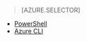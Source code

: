 > [AZURE.SELECTOR]
- [PowerShell](/documentation/articles/virtual-networks-static-private-ip-arm-ps)
- [Azure CLI](/documentation/articles/virtual-networks-static-private-ip-arm-cli)